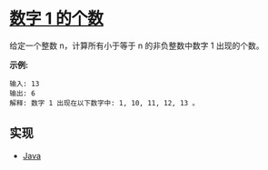 # [数字 1 的个数](https://leetcode-cn.com/problems/number-of-digit-one/)

给定一个整数 n，计算所有小于等于 n 的非负整数中数字 1 出现的个数。

**示例:**

```
输入: 13
输出: 6
解释: 数字 1 出现在以下数字中: 1, 10, 11, 12, 13 。
```

## 实现

- [Java](https://github.com/pojozhang/playground/blob/master/solutions/java/src/main/java/playground/algorithm/NumberOfDigitOne.java)
